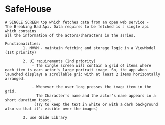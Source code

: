 # SafeHouse

    A SINGLE SCREEN App which fetches data from an open web service -
    The Breaking Bad Api. Data required to be fetched is a single api which contains
    all the information of the actors/characters in the series.

    Functionalities:
            1. MVVM - maintain fetching and storage logic in a ViewModel (1st priority)
            
            2. UI requirements (2nd priority)
                - The single screen will contain a grid of items where each item is each actor's large portrait image. So, the app when launched displays a scrollable grid with at least 2 items horizontally arranged.
                
                - Whenever the user long presses the image item in the grid,
                  The Character's name and the actor's name appears in a short duration toast.
                 (Try to keep the text in white or with a dark background also so that it's visible over the images)

            3. use Glide Library
